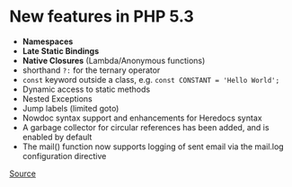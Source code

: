 # New features in PHP 5.3

- **Namespaces**
- **Late Static Bindings**
- **Native Closures** (Lambda/Anonymous functions)
- shorthand `?:` for the ternary operator
- `const` keyword outside a class, e.g. `const CONSTANT = 'Hello World';`
- Dynamic access to static methods
- Nested Exceptions
- Jump labels (limited goto)
- Nowdoc syntax support and enhancements for Heredocs syntax
- A garbage collector for circular references has been added, and is enabled by default
- The mail() function now supports logging of sent email via the mail.log configuration directive

[Source](http://php.net/manual/en/migration53.new-features.php)